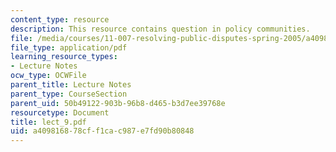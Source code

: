 ```yaml
---
content_type: resource
description: This resource contains question in policy communities.
file: /media/courses/11-007-resolving-public-disputes-spring-2005/a409816878cff1cac987e7fd90b80848_lect_9.pdf
file_type: application/pdf
learning_resource_types:
- Lecture Notes
ocw_type: OCWFile
parent_title: Lecture Notes
parent_type: CourseSection
parent_uid: 50b49122-903b-96b8-d465-b3d7ee39768e
resourcetype: Document
title: lect_9.pdf
uid: a4098168-78cf-f1ca-c987-e7fd90b80848
---
```

